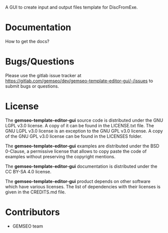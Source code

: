 <!--
Copyright 2021 IRT Saint Exupéry, https://www.irt-saintexupery.com

This work is licensed under the Creative Commons Attribution-ShareAlike 4.0
International License. To view a copy of this license, visit
http://creativecommons.org/licenses/by-sa/4.0/ or send a letter to Creative
Commons, PO Box 1866, Mountain View, CA 94042, USA.
-->

A GUI to create input and output files template for DiscFromExe.

# Documentation

How to get the docs?

# Bugs/Questions

Please use the gitlab issue tracker at
<https://gitlab.com/gemseo/dev/gemseo-template-editor-gui/-/issues>
to submit bugs or questions.

# License

The **gemseo-template-editor-gui** source code is distributed under the
GNU LGPL v3.0 license.
A copy of it can be found in the LICENSE.txt file.
The GNU LGPL v3.0 license is an exception to the GNU GPL v3.0 license.
A copy of the GNU GPL v3.0 license can be found in the LICENSES folder.

The **gemseo-template-editor-gui** examples are distributed under the
BSD 0-Clause, a permissive
license that allows to copy paste the code of examples without preserving the
copyright mentions.

The **gemseo-template-editor-gui** documentation is distributed under the
CC BY-SA 4.0 license.

The **gemseo-template-editor-gui** product depends on other software which have
various licenses.
The list of dependencies with their licenses is given in the CREDITS.md file.

# Contributors

- GEMSEO team
